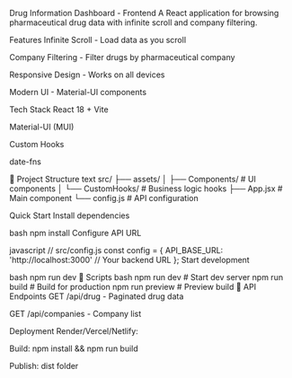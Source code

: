 Drug Information Dashboard - Frontend
A React application for browsing pharmaceutical drug data with infinite scroll and company filtering.

Features
Infinite Scroll - Load data as you scroll

Company Filtering - Filter drugs by pharmaceutical company

Responsive Design - Works on all devices

Modern UI - Material-UI components

Tech Stack
React 18 + Vite

Material-UI (MUI)

Custom Hooks

date-fns

📁 Project Structure
text
src/
├── assets/
│   ├── Components/          # UI components
│   └── CustomHooks/         # Business logic hooks
├── App.jsx                  # Main component
└── config.js               # API configuration


Quick Start
Install dependencies

bash
npm install
Configure API URL

javascript
// src/config.js
const config = {
  API_BASE_URL: 'http://localhost:3000' // Your backend URL
};
Start development

bash
npm run dev
📝 Scripts
bash
npm run dev      # Start dev server
npm run build    # Build for production
npm run preview  # Preview build
🔧 API Endpoints
GET /api/drug - Paginated drug data

GET /api/companies - Company list

Deployment
Render/Vercel/Netlify:

Build: npm install && npm run build

Publish: dist folder

